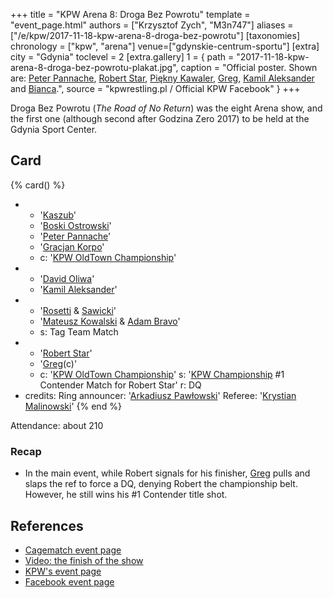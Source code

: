 +++
title = "KPW Arena 8: Droga Bez Powrotu"
template = "event_page.html"
authors = ["Krzysztof Zych", "M3n747"]
aliases = ["/e/kpw/2017-11-18-kpw-arena-8-droga-bez-powrotu"]
[taxonomies]
chronology = ["kpw", "arena"]
venue=["gdynskie-centrum-sportu"]
[extra]
city = "Gdynia"
toclevel = 2
[extra.gallery]
1 = { path = "2017-11-18-kpw-arena-8-droga-bez-powrotu-plakat.jpg", caption = "Official poster. Shown are: [Peter Pannache](@/w/peter-pannache.md), [Robert Star](@/w/robert-star.md), [Piękny Kawaler](@/w/piekny-kawaler.md), [Greg](@/w/greg.md), [Kamil Aleksander](@/w/kamil-aleksander.md) and [Bianca](@/w/bianca.md).", source = "kpwrestling.pl / Official KPW Facebook" }
+++

Droga Bez Powrotu (_The Road of No Return_) was the eight Arena show, and the first one (although second after Godzina Zero 2017) to be held at the Gdynia Sport Center.

## Card

{% card() %}
- - '[Kaszub](@/w/kaszub.md)'
  - '[Boski Ostrowski](@/w/ostrowski.md)'
  - '[Peter Pannache](@/w/peter-pannache.md)'
  - '[Gracjan Korpo](@/w/gracjan-korpo.md)'
  - c: '[KPW OldTown Championship](@/c/kpw-old-town-championship.md)'
- - '[David Oliwa](@/w/david-oliwa.md)'
  - '[Kamil Aleksander](@/w/kamil-aleksander.md)'
- - '[Rosetti](@/w/rosetti.md) & [Sawicki](@/w/sawicki.md)'
  - '[Mateusz Kowalski](@/w/mateusz-kakareko.md) & [Adam Bravo](@/w/adam-bravo.md)'
  - s: Tag Team Match
- - '[Robert Star](@/w/robert-star.md)'
  - '[Greg](@/w/greg.md)(c)'
  - c: '[KPW OldTown Championship](@/c/kpw-old-town-championship.md)'
    s: '[KPW Championship](@/c/kpw-championship.md) #1 Contender Match for Robert Star'
    r: DQ
- credits:
    Ring announcer: '[Arkadiusz Pawłowski](@/w/pan-pawlowski.md)'
    Referee: '[Krystian Malinowski](@/w/krystian-malinowski.md)'
{% end %}

Attendance: about 210

### Recap

* In the main event, while Robert signals for his finisher, [Greg](@/w/greg.md) pulls and slaps the ref to force a DQ, denying Robert the championship belt. However, he still wins his #1 Contender title shot.

## References

* [Cagematch event page](https://www.cagematch.net/?id=1&nr=188299)
* [Video: the finish of the show](https://www.youtube.com/watch?v=z7Gcq1-owlA)
* [KPW's event page](https://kpwrestling.pl/events/kpw-arena-8/)
* [Facebook event page](https://www.facebook.com/events/156002404995943/)
